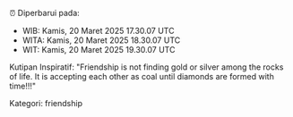 ⏰ Diperbarui pada:
- WIB: Kamis, 20 Maret 2025 17.30.07 UTC
- WITA: Kamis, 20 Maret 2025 18.30.07 UTC
- WIT: Kamis, 20 Maret 2025 19.30.07 UTC

Kutipan Inspiratif:
"Friendship is not finding gold or silver among the rocks of life. It is accepting each other as coal until diamonds are formed with time!!!"


Kategori: friendship

